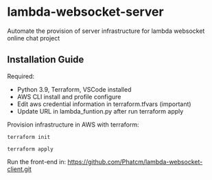 # lambda-websocket-server
Automate the provision of server infrastructure for lambda websocket online chat project

## Installation Guide
Required: 
 - Python 3.9, Terraform, VSCode installed
 - AWS CLI install and profile configure
 - Edit aws credential information in terraform.tfvars (important)
 - Update URL in lambda_funtion.py after run terraform apply

Provision infrastructure in AWS with terraform:
```
terraform init
```
```
terraform apply
```

Run the front-end in: https://github.com/Phatcm/lambda-websocket-client.git
